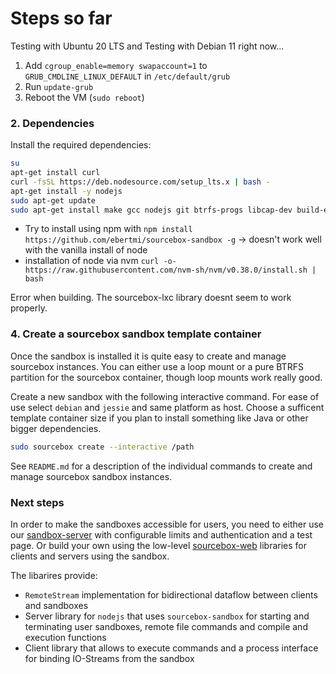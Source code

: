 Steps so far
==================

Testing with Ubuntu 20 LTS and Testing with Debian 11 right now...

1. Add `cgroup_enable=memory swapaccount=1` to `GRUB_CMDLINE_LINUX_DEFAULT` in `/etc/default/grub`
2. Run `update-grub`
3. Reboot the VM (`sudo reboot`)


### 2. Dependencies

Install the required dependencies:

```bash
su
apt-get install curl
curl -fsSL https://deb.nodesource.com/setup_lts.x | bash -
apt-get install -y nodejs
sudo apt-get update
sudo apt-get install make gcc nodejs git btrfs-progs libcap-dev build-essential lxc lxc-dev
```

* Try to install using npm with `npm install https://github.com/ebertmi/sourcebox-sandbox -g` -> doesn't work well with the vanilla install of node
* installation of node via nvm `curl -o- https://raw.githubusercontent.com/nvm-sh/nvm/v0.38.0/install.sh | bash`

Error when building. The sourcebox-lxc library doesnt seem to work properly.


### 4. Create a sourcebox sandbox template container

Once the sandbox is installed it is quite easy to create and manage sourcebox instances. You can either use a loop mount or a pure BTRFS partition for the sourcebox container, though loop mounts work really good.

Create a new sandbox with the following interactive command. For ease of use select `debian` and `jessie` and same platform as host. Choose a sufficent template container size if you plan to install something like Java or other bigger dependencies.

```bash
sudo sourcebox create --interactive /path
```

See `README.md` for a description of the individual commands to create and manage sourcebox sandbox instances.

### Next steps

In order to make the sandboxes accessible for users, you need to either use our [sandbox-server](https://github.com/waywaaard/sandbox-server) with configurable limits and authentication and a test page. Or build your own using the low-level [sourcebox-web](https://github.com/waywaaard/sourcebox-web) libraries for clients and servers using the sandbox. 

The libarires provide:

* `RemoteStream` implementation for bidirectional dataflow between clients and sandboxes
* Server library for `nodejs` that uses `sourcebox-sandbox` for starting and terminating user sandboxes, remote file commands and compile and execution functions
* Client library that allows to execute commands and a process interface for binding IO-Streams from the sandbox
